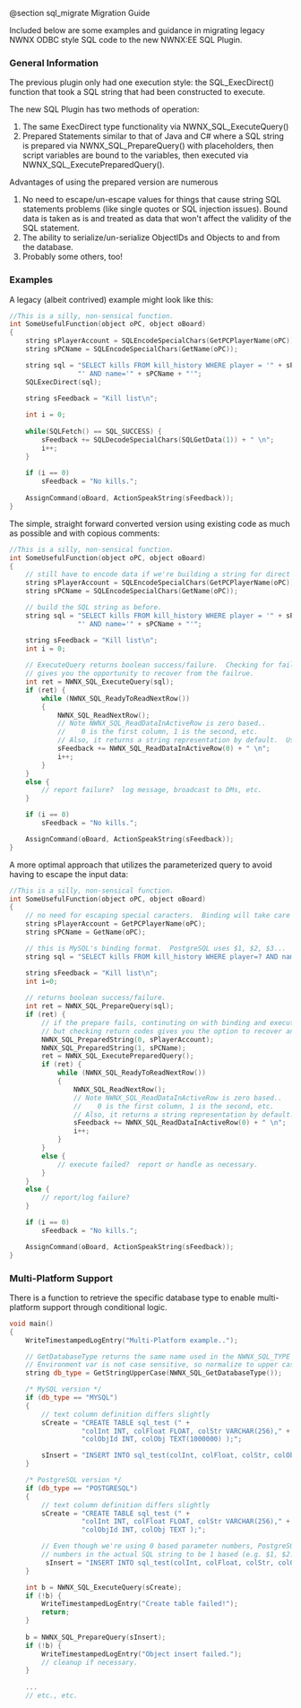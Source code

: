 @section sql_migrate Migration Guide

Included below are some examples and guidance in migrating legacy NWNX ODBC style SQL code to the new NWNX:EE SQL Plugin.

### General Information

The previous plugin only had one execution style:  the SQL_ExecDirect() function that took a SQL string that had been constructed to execute.

The new SQL Plugin has two methods of operation:

1.  The same ExecDirect type functionality via NWNX_SQL_ExecuteQuery()
2.  Prepared Statements similar to that of Java and C# where a SQL string is prepared via NWNX_SQL_PrepareQuery() with placeholders, then script variables are bound to the variables, then executed via NWNX_SQL_ExecutePreparedQuery().

Advantages of using the prepared version are numerous

1.  No need to escape/un-escape values for things that cause string SQL statements problems (like single quotes or SQL injection issues).  Bound data is taken as is and treated as data that won't affect the validity of the SQL statement.
2.  The ability to serialize/un-serialize ObjectIDs and Objects to and from the database.
3.  Probably some others, too!

### Examples

A legacy (albeit contrived) example might look like this:

```cpp
//This is a silly, non-sensical function.
int SomeUsefulFunction(object oPC, object oBoard)
{
    string sPlayerAccount = SQLEncodeSpecialChars(GetPCPlayerName(oPC));
    string sPCName = SQLEncodeSpecialChars(GetName(oPC));

    string sql = "SELECT kills FROM kill_history WHERE player = '" + sPlayerAccount + 
                 "' AND name='" + sPCName + "'";
    SQLExecDirect(sql);

    string sFeedback = "Kill list\n";
    
    int i = 0;
    
    while(SQLFetch() == SQL_SUCCESS) {
        sFeedback += SQLDecodeSpecialChars(SQLGetData(1)) + " \n";
        i++;
    }
 
    if (i == 0) 
        sFeedback = "No kills.";
     
    AssignCommand(oBoard, ActionSpeakString(sFeedback));
}

```

The simple, straight forward converted version using existing code as much as possible and with copious comments:

```cpp
//This is a silly, non-sensical function.
int SomeUsefulFunction(object oPC, object oBoard)
{
    // still have to encode data if we're building a string for direct execution.
    string sPlayerAccount = SQLEncodeSpecialChars(GetPCPlayerName(oPC));
    string sPCName = SQLEncodeSpecialChars(GetName(oPC));

    // build the SQL string as before.
    string sql = "SELECT kills FROM kill_history WHERE player = '" + sPlayerAccount + 
                 "' AND name='" + sPCName + "'";

    string sFeedback = "Kill list\n";
    int i = 0;
    
    // ExecuteQuery returns boolean success/failure.  Checking for failure is optional, but 
    // gives you the opportunity to recover from the failrue.
    int ret = NWNX_SQL_ExecuteQuery(sql);
    if (ret) {
        while (NWNX_SQL_ReadyToReadNextRow())
        {
            NWNX_SQL_ReadNextRow();
            // Note NWNX_SQL_ReadDataInActiveRow is zero based..  
            //    0 is the first column, 1 is the second, etc.
            // Also, it returns a string representation by default.  Use StringToInt/Float as necessary.
            sFeedback += NWNX_SQL_ReadDataInActiveRow(0) + " \n";
            i++;
        }
    }
    else {
        // report failure?  log message, broadcast to DMs, etc.
    }

    if (i == 0) 
        sFeedback = "No kills.";

    AssignCommand(oBoard, ActionSpeakString(sFeedback));
}
```

A more optimal approach that utilizes the parameterized query to avoid having to escape the input data:

```cpp
//This is a silly, non-sensical function.
int SomeUsefulFunction(object oPC, object oBoard)
{
    // no need for escaping special caracters.  Binding will take care of that.
    string sPlayerAccount = GetPCPlayerName(oPC);
    string sPCName = GetName(oPC);

    // this is MySQL's binding format.  PostgreSQL uses $1, $2, $3...
    string sql = "SELECT kills FROM kill_history WHERE player=? AND name=?";

    string sFeedback = "Kill list\n";
    int i=0;
    
    // returns boolean success/failure.
    int ret = NWNX_SQL_PrepareQuery(sql);
    if (ret) {
        // if the prepare fails, continuting on with binding and execution should not cause a server abort
        // but checking return codes gives you the option to recover and/or report the failure.
        NWNX_SQL_PreparedString(0, sPlayerAccount);
        NWNX_SQL_PreparedString(1, sPCName);
        ret = NWNX_SQL_ExecutePreparedQuery();
        if (ret) {
            while (NWNX_SQL_ReadyToReadNextRow())
            {
                NWNX_SQL_ReadNextRow();
                // Note NWNX_SQL_ReadDataInActiveRow is zero based..  
                //    0 is the first column, 1 is the second, etc.
                // Also, it returns a string representation by default.  Use StringToInt/Float as necessary.
                sFeedback += NWNX_SQL_ReadDataInActiveRow(0) + " \n";
                i++;
            }
        }
        else {
            // execute failed?  report or handle as necessary.
        }
    }
    else {
        // report/log failure?
    }

    if (i == 0) 
        sFeedback = "No kills.";

    AssignCommand(oBoard, ActionSpeakString(sFeedback));
}

```

### Multi-Platform Support

There is a function to retrieve the specific database type to enable multi-platform support through conditional logic.

```cpp
void main()
{
    WriteTimestampedLogEntry("Multi-Platform example..");

    // GetDatabaseType returns the same name used in the NWNX_SQL_TYPE environment variable.
    // Environment var is not case sensitive, so normalize to upper case.
    string db_type = GetStringUpperCase(NWNX_SQL_GetDatabaseType());

    /* MySQL version */
    if (db_type == "MYSQL")
    {
        // text column definition differs slightly
        sCreate = "CREATE TABLE sql_test (" +
                  "colInt INT, colFloat FLOAT, colStr VARCHAR(256)," +
                  "colObjId INT, colObj TEXT(1000000) );";

        sInsert = "INSERT INTO sql_test(colInt, colFloat, colStr, colObjId, colObj) VALUES(?, ?, ?, ?, ?)";
    }

    /* PostgreSQL version */
    if (db_type == "POSTGRESQL")
    {
        // text column definition differs slightly
        sCreate = "CREATE TABLE sql_test (" +
                  "colInt INT, colFloat FLOAT, colStr VARCHAR(256)," +
                  "colObjId INT, colObj TEXT );";

        // Even though we're using 0 based parameter numbers, PostgreSQL requires the parameter
        // numbers in the actual SQL string to be 1 based (e.g. $1, $2...  not $0, $1... )
         sInsert = "INSERT INTO sql_test(colInt, colFloat, colStr, colObjId, colObj) VALUES($1, $2, $3, $4, $5)";
    }

    int b = NWNX_SQL_ExecuteQuery(sCreate);
    if (!b) {
        WriteTimestampedLogEntry("Create table failed!");
        return;
    }
    
    b = NWNX_SQL_PrepareQuery(sInsert);
    if (!b) {
        WriteTimestampedLogEntry("Object insert failed.");
        // cleanup if necessary.
    }
    
    ...
    // etc., etc.
    

```